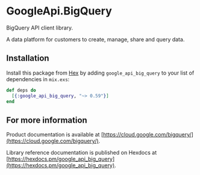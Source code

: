 # GoogleApi.BigQuery

BigQuery API client library.

A data platform for customers to create, manage, share and query data.

## Installation

Install this package from [Hex](https://hex.pm) by adding
`google_api_big_query` to your list of dependencies in `mix.exs`:

```elixir
def deps do
  [{:google_api_big_query, "~> 0.59"}]
end
```

## For more information

Product documentation is available at [https://cloud.google.com/bigquery/](https://cloud.google.com/bigquery/).

Library reference documentation is published on Hexdocs at
[https://hexdocs.pm/google_api_big_query](https://hexdocs.pm/google_api_big_query).
